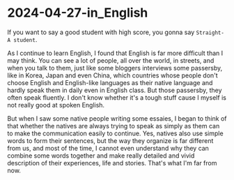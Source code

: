 # 2024-04-27-in_English

If you want to say a good student with high score, you gonna say `Straight-A student`.

As I continue to learn English, I found that English is far more difficult than I may think. You can see a lot of people, all over the world, in streets, and when you talk to them, just like some bloggers interviews some passersby, like in Korea, Japan and even China, which countries whose people don't choose English and English-like languages as their native language and hardly speak them in daily even in English class. But those passersby, they often speak fluently. I don't know whether it's a tough stuff cause I myself is not really good at spoken English.

But when I saw some native people writing some essaies, I began to think of that whether the natives are always trying to speak as simply as them can to make the communication easily to continue. Yes, natives also use simple words to form their sentences, but the way they organize is far different from us, and most of the time, I cannot even understand why they can combine some words together and make really detailed and vivid description of their experiences, life and stories. That's what I'm far from now.
